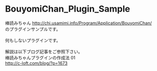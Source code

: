 BouyomiChan_Plugin_Sample
=============

棒読みちゃん http://chi.usamimi.info/Program/Application/BouyomiChan/<br>
のプラグインサンプルです。<br>
<br>
何もしないプラグインです。<br>
<br>
解説は以下ブログ記事をご参照下さい。<br>
棒読みちゃんプラグインの作成法 01<br>
http://c-loft.com/blog/?p=1673<br>

